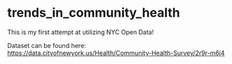 # trends_in_community_health


This is my first attempt at utilizing NYC Open Data! 

Dataset can be found here: https://data.cityofnewyork.us/Health/Community-Health-Survey/2r9r-m6j4

